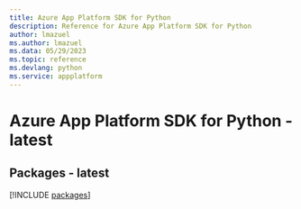 ```yaml
---
title: Azure App Platform SDK for Python
description: Reference for Azure App Platform SDK for Python
author: lmazuel
ms.author: lmazuel
ms.data: 05/29/2023
ms.topic: reference
ms.devlang: python
ms.service: appplatform
---
```

# Azure App Platform SDK for Python - latest
## Packages - latest
[!INCLUDE [packages](app-platform-index.md)]